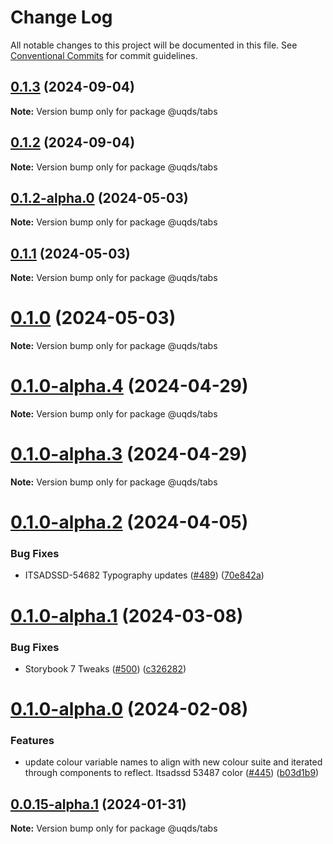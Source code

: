 # Change Log

All notable changes to this project will be documented in this file.
See [Conventional Commits](https://conventionalcommits.org) for commit guidelines.

## [0.1.3](https://github.com/uq-its-ss/design-system/compare/@uqds/tabs@0.1.2-alpha.0...@uqds/tabs@0.1.3) (2024-09-04)

**Note:** Version bump only for package @uqds/tabs

## [0.1.2](https://github.com/uq-its-ss/design-system/compare/@uqds/tabs@0.1.2-alpha.0...@uqds/tabs@0.1.2) (2024-09-04)

**Note:** Version bump only for package @uqds/tabs

## [0.1.2-alpha.0](https://github.com/uq-its-ss/design-system/compare/@uqds/tabs@0.1.0-alpha.4...@uqds/tabs@0.1.2-alpha.0) (2024-05-03)

**Note:** Version bump only for package @uqds/tabs

## [0.1.1](https://github.com/uq-its-ss/design-system/compare/@uqds/tabs@0.1.0-alpha.4...@uqds/tabs@0.1.1) (2024-05-03)

**Note:** Version bump only for package @uqds/tabs

# [0.1.0](https://github.com/uq-its-ss/design-system/compare/@uqds/tabs@0.1.0-alpha.4...@uqds/tabs@0.1.0) (2024-05-03)

**Note:** Version bump only for package @uqds/tabs

# [0.1.0-alpha.4](https://github.com/uq-its-ss/design-system/compare/@uqds/tabs@0.1.0-alpha.3...@uqds/tabs@0.1.0-alpha.4) (2024-04-29)

**Note:** Version bump only for package @uqds/tabs

# [0.1.0-alpha.3](https://github.com/uq-its-ss/design-system/compare/@uqds/tabs@0.1.0-alpha.2...@uqds/tabs@0.1.0-alpha.3) (2024-04-29)

**Note:** Version bump only for package @uqds/tabs

# [0.1.0-alpha.2](https://github.com/uq-its-ss/design-system/compare/@uqds/tabs@0.1.0-alpha.1...@uqds/tabs@0.1.0-alpha.2) (2024-04-05)

### Bug Fixes

- ITSADSSD-54682 Typography updates ([#489](https://github.com/uq-its-ss/design-system/issues/489)) ([70e842a](https://github.com/uq-its-ss/design-system/commit/70e842a1552cddc9c63452ae63bae91b380f420b))

# [0.1.0-alpha.1](https://github.com/uq-its-ss/design-system/compare/@uqds/tabs@0.1.0-alpha.0...@uqds/tabs@0.1.0-alpha.1) (2024-03-08)

### Bug Fixes

- Storybook 7 Tweaks ([#500](https://github.com/uq-its-ss/design-system/issues/500)) ([c326282](https://github.com/uq-its-ss/design-system/commit/c32628230f63775c1e9212a9f8c272d4a88c520a))

# [0.1.0-alpha.0](https://github.com/uq-its-ss/design-system/compare/@uqds/tabs@0.0.15-alpha.1...@uqds/tabs@0.1.0-alpha.0) (2024-02-08)

### Features

- update colour variable names to align with new colour suite and iterated through components to reflect. Itsadssd 53487 color ([#445](https://github.com/uq-its-ss/design-system/issues/445)) ([b03d1b9](https://github.com/uq-its-ss/design-system/commit/b03d1b9a7944f4552750706b276405b0988abf90))

## [0.0.15-alpha.1](https://github.com/uq-its-ss/design-system/compare/@uqds/tabs@0.0.15-alpha.0...@uqds/tabs@0.0.15-alpha.1) (2024-01-31)

**Note:** Version bump only for package @uqds/tabs
